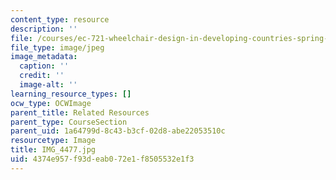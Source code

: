 ```yaml
---
content_type: resource
description: ''
file: /courses/ec-721-wheelchair-design-in-developing-countries-spring-2009/4374e957f93deab072e1f8505532e1f3_IMG_4477.jpg
file_type: image/jpeg
image_metadata:
  caption: ''
  credit: ''
  image-alt: ''
learning_resource_types: []
ocw_type: OCWImage
parent_title: Related Resources
parent_type: CourseSection
parent_uid: 1a64799d-8c43-b3cf-02d8-abe22053510c
resourcetype: Image
title: IMG_4477.jpg
uid: 4374e957-f93d-eab0-72e1-f8505532e1f3
---
```


